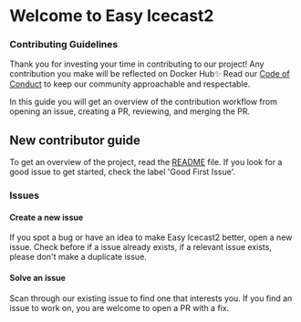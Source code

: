 # Welcome to Easy Icecast2

###  Contributing Guidelines
Thank you for investing your time in contributing to our project! Any contribution you make will be reflected on Docker Hub✨
Read our [Code of Conduct](./CODE_OF_CONDUCT.md) to keep our community approachable and respectable.

In this guide you will get an overview of the contribution workflow from opening an issue, creating a PR, reviewing, and merging the PR.


## New contributor guide
To get an overview of the project, read the [README](./README.md) file.
If you look for a good issue to get started, check the label 'Good First Issue'.

### Issues

#### Create a new issue
If you spot a bug or have an idea to make Easy Icecast2 better, open a new issue. Check before if a issue already exists, if a relevant issue exists, please don't make a duplicate issue.

#### Solve an issue
Scan through our existing issue to find one that interests you. If you find an issue to work on, you are welcome to open a PR with a fix.
